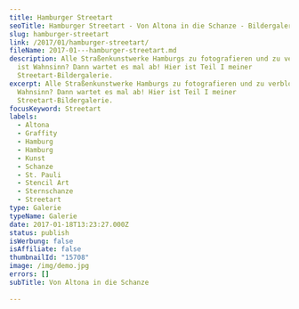 ```yaml
---
title: Hamburger Streetart
seoTitle: Hamburger Streetart - Von Altona in die Schanze - Bildergalerie
slug: hamburger-streetart
link: /2017/01/hamburger-streetart/
fileName: 2017-01---hamburger-streetart.md
description: Alle Straßenkunstwerke Hamburgs zu fotografieren und zu verbloggen
  ist Wahnsinn? Dann wartet es mal ab! Hier ist Teil I meiner
  Streetart-Bildergalerie.
excerpt: Alle Straßenkunstwerke Hamburgs zu fotografieren und zu verbloggen ist
  Wahnsinn? Dann wartet es mal ab! Hier ist Teil I meiner
  Streetart-Bildergalerie.
focusKeyword: Streetart
labels:
  - Altona
  - Graffity
  - Hamburg
  - Hamburg
  - Kunst
  - Schanze
  - St. Pauli
  - Stencil Art
  - Sternschanze
  - Streetart
type: Galerie
typeName: Galerie
date: 2017-01-18T13:23:27.000Z
status: publish
isWerbung: false
isAffiliate: false
thumbnailId: "15708"
image: /img/demo.jpg
errors: []
subTitle: Von Altona in die Schanze
  
---
```



  